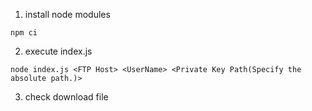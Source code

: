 1. install node modules
```
npm ci
```
2. execute index.js
```
node index.js <FTP Host> <UserName> <Private Key Path(Specify the absolute path.)>
```

3. check download file
